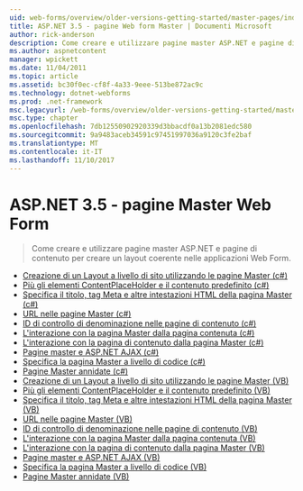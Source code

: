 ```yaml
---
uid: web-forms/overview/older-versions-getting-started/master-pages/index
title: ASP.NET 3.5 - pagine Web form Master | Documenti Microsoft
author: rick-anderson
description: Come creare e utilizzare pagine master ASP.NET e pagine di contenuto per creare un layout coerente nelle applicazioni Web Form.
ms.author: aspnetcontent
manager: wpickett
ms.date: 11/04/2011
ms.topic: article
ms.assetid: bc30f0ec-cf8f-4a33-9eee-513be872ac9c
ms.technology: dotnet-webforms
ms.prod: .net-framework
msc.legacyurl: /web-forms/overview/older-versions-getting-started/master-pages
msc.type: chapter
ms.openlocfilehash: 7db12550902920339d3bbacdf0a13b2081edc580
ms.sourcegitcommit: 9a9483aceb34591c97451997036a9120c3fe2baf
ms.translationtype: MT
ms.contentlocale: it-IT
ms.lasthandoff: 11/10/2017
---
```

<a name="aspnet-35---web-forms-master-pages"></a>ASP.NET 3.5 - pagine Master Web Form
====================
> Come creare e utilizzare pagine master ASP.NET e pagine di contenuto per creare un layout coerente nelle applicazioni Web Form.


- [Creazione di un Layout a livello di sito utilizzando le pagine Master (c#)](creating-a-site-wide-layout-using-master-pages-cs.md)
- [Più gli elementi ContentPlaceHolder e il contenuto predefinito (c#)](multiple-contentplaceholders-and-default-content-cs.md)
- [Specifica il titolo, tag Meta e altre intestazioni HTML della pagina Master (c#)](specifying-the-title-meta-tags-and-other-html-headers-in-the-master-page-cs.md)
- [URL nelle pagine Master (c#)](urls-in-master-pages-cs.md)
- [ID di controllo di denominazione nelle pagine di contenuto (c#)](control-id-naming-in-content-pages-cs.md)
- [L'interazione con la pagina Master dalla pagina contenuta (c#)](interacting-with-the-master-page-from-the-content-page-cs.md)
- [L'interazione con la pagina di contenuto dalla pagina Master (c#)](interacting-with-the-content-page-from-the-master-page-cs.md)
- [Pagine master e ASP.NET AJAX (c#)](master-pages-and-asp-net-ajax-cs.md)
- [Specifica la pagina Master a livello di codice (c#)](specifying-the-master-page-programmatically-cs.md)
- [Pagine Master annidate (c#)](nested-master-pages-cs.md)
- [Creazione di un Layout a livello di sito utilizzando le pagine Master (VB)](creating-a-site-wide-layout-using-master-pages-vb.md)
- [Più gli elementi ContentPlaceHolder e il contenuto predefinito (VB)](multiple-contentplaceholders-and-default-content-vb.md)
- [Specifica il titolo, tag Meta e altre intestazioni HTML della pagina Master (VB)](specifying-the-title-meta-tags-and-other-html-headers-in-the-master-page-vb.md)
- [URL nelle pagine Master (VB)](urls-in-master-pages-vb.md)
- [ID di controllo di denominazione nelle pagine di contenuto (VB)](control-id-naming-in-content-pages-vb.md)
- [L'interazione con la pagina Master dalla pagina contenuta (VB)](interacting-with-the-master-page-from-the-content-page-vb.md)
- [L'interazione con la pagina di contenuto dalla pagina Master (VB)](interacting-with-the-content-page-from-the-master-page-vb.md)
- [Pagine master e ASP.NET AJAX (VB)](master-pages-and-asp-net-ajax-vb.md)
- [Specifica la pagina Master a livello di codice (VB)](specifying-the-master-page-programmatically-vb.md)
- [Pagine Master annidate (VB)](nested-master-pages-vb.md)
